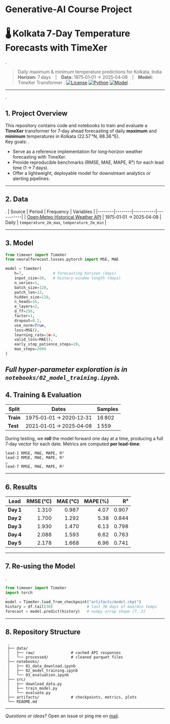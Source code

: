 # Generative-AI Course Project
# 🌡️ Kolkata 7‑Day Temperature Forecasts with TimeXer
.
> Daily maximum & minimum temperature predictions for Kolkata, India  
> **Horizon:** 7 days | **Data:** 1975‑01‑01 → 2025‑04‑08 | **Model:** TimeXer Transformer
.
[![License](https://img.shields.io/badge/License-MIT-green.svg)](LICENSE)
[![Python](https://img.shields.io/badge/Python-3.10%2B-blue.svg)](https://www.python.org/)
[![Model](https://img.shields.io/badge/Model-TimeXer-ff69b4.svg)](https://github.com/unit8co/TimeX)
.
---
.
## 1. Project Overview
This repository contains code and notebooks to train and evaluate a **TimeXer** transformer for 7‑day ahead forecasting of daily **maximum** and **minimum** temperatures in Kolkata (22.57 °N, 88.36 °E).  
Key goals:
.
* Serve as a reference implementation for long‑horizon weather forecasting with TimeXer. 
* Provide reproducible benchmarks (RMSE, MAE, MAPE, R²) for each lead time (1 → 7 days).  
* Offer a lightweight, deployable model for downstream analytics or alerting pipelines.  

---

## 2. Data
.
| Source | Period | Frequency | Variables |
|--------|--------|-----------|-----------|
| [Open‑Meteo Historical Weather API](https://open-meteo.com/en/docs/historical-weather-api) | 1975‑01‑01 → 2025‑04‑08 | Daily | `temperature_2m_max`, `temperature_2m_min` |


 ---

## 3. Model

```python
from timexer import TimeXer
from neuralforecast.losses.pytorch import MSE, MAE

model = TimeXer(
    h=7,             # forecasting horizon (days)
    input_size=30,   # history window length (days)
    n_series=1,
    batch_size=128,
    patch_len=12,
    hidden_size=128,
    n_heads=16,
    e_layers=2,
    d_ff=256,
    factor=1,
    dropout=0.2,
    use_norm=True,
    loss=MSE(),
    learning_rate=1e‑4,
    valid_loss=MAE(),
    early_stop_patience_steps=10,
    max_steps=2000
)
```

*Full hyper‑parameter exploration is in `notebooks/02_model_training.ipynb`.*  
---

## 4. Training & Evaluation

| Split | Dates | Samples |
|-------|-------|---------|
| **Train** | 1975‑01‑01 → 2020‑12‑31 | 16 802 |
| **Test**  | 2021‑01‑01 → 2025‑04‑08 | 1 559  |

During testing, we **roll** the model forward one day at a time, producing a full 7‑day vector for each date. Metrics are computed **per lead‑time**:

```text
lead‑1 RMSE, MAE, MAPE, R²
lead‑2 RMSE, MAE, MAPE, R²
…
lead‑7 RMSE, MAE, MAPE, R²
```
---

## 6. Results

| Lead | RMSE (°C) | MAE (°C) | MAPE (%) | R² |
|------|---------:|---------:|---------:|----:|
| **Day 1** | 1.310 | 0.987 | 4.07 | 0.907 |
| **Day 2** | 1.700 | 1.292 | 5.38 | 0.844 |
| **Day 3** | 1.930 | 1.470 | 6.13 | 0.798 |
| **Day 4** | 2.088 | 1.593 | 6.62 | 0.763 |
| **Day 5** | 2.178 | 1.668 | 6.96 | 0.741 |
---

## 7. Re‑using the Model
.
```python
from timexer import TimeXer
import torch
.
model = TimeXer.load_from_checkpoint("artifacts/model.ckpt")
history = df.tail(30)               # last 30 days of max/min temps
forecast = model.predict(history)   # numpy array shape (7, 2)
```

---

## 8. Repository Structure

```
 .
 ├── data/
 │   ├── raw/                # cached API responses
 │   └── processed/          # cleaned parquet files
 ├── notebooks/
 │   ├── 01_data_download.ipynb
 │   ├── 02_model_training.ipynb
 │   └── 03_evaluation.ipynb
 ├── src/
 │   ├── download_data.py
 │   ├── train_model.py
 │   └── evaluate.py
 ├── artifacts/              # checkpoints, metrics, plots
 └── README.md
 ```

---

*Questions or ideas?* Open an issue or ping me on [mail](mailto:abhiroopsarkar2004@gmail.com).  
